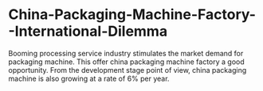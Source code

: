 # China-Packaging-Machine-Factory--International-Dilemma
Booming processing service industry stimulates the market demand for packaging machine. This offer china packaging machine factory a good opportunity. From the development stage point of view, china packaging machine is also growing at a rate of 6% per year.

